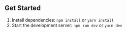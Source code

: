 ## Get Started

1. Install dependencies: `npm install` or `yarn install`
2. Start the development server: `npm run dev` or `yarn dev` 